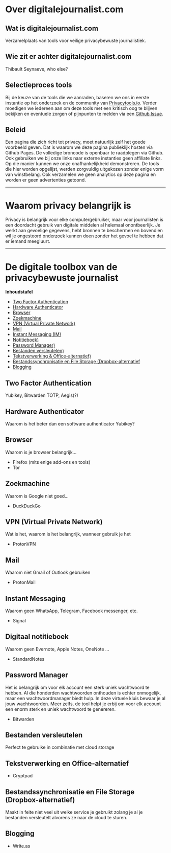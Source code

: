 # Over digitalejournalist.com
## Wat is digitalejournalist.com
Verzamelplaats van tools voor veilige privacybewuste journalistiek.

## Wie zit er achter digitalejournalist.com 
Thibault Seynaeve, who else? 

## Selectieproces tools 
Bij de keuze van de tools die we aanraden, baseren we ons in eerste instantie op het onderzoek en de community van [Privacytools.io](https://privacytools.io). Verder moedigen we iedereen aan om deze tools met een kritisch oog te blijven bekijken en eventuele zorgen of pijnpunten te melden via een [Github Issue](https://github.com/yetimedia/digitalejournalist.com/issues).

## Beleid
Een pagina die zich richt tot privacy, moet natuurlijk zelf het goede voorbeeld geven. Dat is waarom we deze pagina publieklijk hosten via Github Pages. De volledige broncode is openbaar te raadplegen via Github. Ook gebruiken we bij onze links naar externe instanties geen affiliate links. Op die manier kunnen we onze onafhankelijkheid demonstreren. De tools die hier worden opgelijst, werden zorgvuldig uitgekozen zonder enige vorm van winstbelang. Ook verzamelen we geen analytics op deze pagina en worden er geen advertenties getoond. 

---

# Waarom privacy belangrijk is 
Privacy is belangrijk voor elke computergebruiker, maar voor journalisten is een doordacht gebruik van digitale middelen al helemaal onontbeerlijk. Je werkt aan gevoelige gegevens, hebt bronnen te beschermen en bovendien wil je ongestoord onderzoek kunnen doen zonder het gevoel te hebben dat er iemand meegluurt. 

---

# De digitale toolbox van de privacybewuste journalist 

**Inhoudstafel**
- [Two Factor Authentication](#2fa)
- [Hardware Authenticator](#hardware-authenticator)
- [Browser](#browser)
- [Zoekmachine](#zoekmachine)
- [VPN (Virtual Private Network)](#vpn)
- [Mail](#mail)
- [Instant Messaging (IM)](#im)
- [Notitieboek)](#notitieboek)
- [Password Manager)](#passwordmanager)
- [Bestanden versleutelen)](#bestanden-versleutelen)
- [Tekstverwerking & Office-alternatief)](#office)
- [Bestandssynchronisatie en File Storage (Dropbox-alternatief](#bestandssynchronisatie)
- [Blogging](#blogging)

<a name="2fa"></a>
## Two Factor Authentication
Yubikey, Bitwarden TOTP, Aegis(?)

<a name="hardware-authenticator"></a>
## Hardware Authenticator
Waarom is het beter dan een software authenticator 
Yubikey? 

<a name="browser"></a>
## Browser
Waarom is je browser belangrijk... 
- Firefox (mits enige add-ons en tools) 
- Tor

<a name="zoekmachine"></a>
## Zoekmachine
Waarom is Google niet goed...
- DuckDuckGo 

<a name="vpn"></a>
## VPN (Virtual Private Network)
Wat is het, waarom is het belangrijk, wanneer gebruik je het 
- ProtonVPN

<a name="mail"></a>
## Mail
Waarom niet Gmail of Outlook gebruiken 
- ProtonMail

<a name="im"></a>
## Instant Messaging
Waarom geen WhatsApp, Telegram, Facebook messenger, etc.
- Signal

<a name="notitieboek"></a>
## Digitaal notitieboek
Waarom geen Evernote, Apple Notes, OneNote ... 
- StandardNotes

<a name="passwordmanager"></a>
## Password Manager
Het is belangrijk om voor elk account een sterk uniek wachtwoord te hebben. Al die honderden wachtwoorden onthouden is echter onmogelijk, maar een wachtwoordmanager biedt hulp. In deze virtuele kluis bewaar je al jouw wachtwoorden. Meer zelfs, de tool helpt je erbij om voor elk account een enorm sterk en uniek wachtwoord te genereren. 
- Bitwarden

<a name="bestanden-versleutelen"></a>
## Bestanden versleutelen
Perfect te gebruike in combinatie met cloud storage

<a name="office"></a>
## Tekstverwerking en Office-alternatief

- Cryptpad

<a name="bestandssynchronisatie"></a>
## Bestandssynchronisatie en File Storage (Dropbox-alternatief)
Maakt in feite niet veel uit welke service je gebruikt zolang je al je bestanden versleutelt alvorens ze naar de cloud te sturen. 

<a name="blogging"></a>
## Blogging

- Write.as

